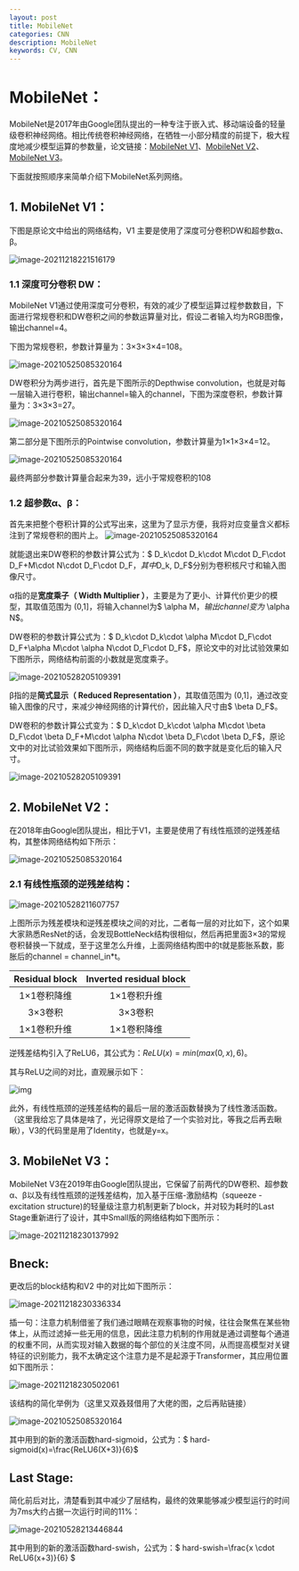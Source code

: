 ```yaml
---
layout: post
title: MobileNet
categories: CNN
description: MobileNet
keywords: CV, CNN
---
```


# MobileNet：

MobileNet是2017年由Google团队提出的一种专注于嵌入式、移动端设备的轻量级卷积神经网络。相比传统卷积神经网络，在牺牲一小部分精度的前提下，极大程度地减少模型运算的参数量，论文链接：<a href="https://arxiv.org/pdf/1704.04861.pdf">MobileNet V1</a>、<a href="https://arxiv.org/pdf/1801.04381.pdf">MobileNet V2</a>、<a href="https://arxiv.org/pdf/1905.02244v5.pdf ">MobileNet V3</a>。

下面就按照顺序来简单介绍下MobileNet系列网络。

## 1. MobileNet V1：

下图是原论文中给出的网络结构，V1 主要是使用了深度可分卷积DW和超参数α、β。

![image-20211218221516179](https://s2.loli.net/2021/12/18/hgRqKxFW92riJsP.png)

### 1.1 深度可分卷积 DW：

MobileNet V1通过使用深度可分卷积，有效的减少了模型运算过程参数数目，下面进行常规卷积和DW卷积之间的参数运算量对比，假设二者输入均为RGB图像，输出channel=4。

下图为常规卷积，参数计算量为：3×3×3×4=108。

![image-20210525085320164](https://s2.loli.net/2021/12/18/9Jd1H4MwuRjpLCZ.png)



DW卷积分为两步进行，首先是下图所示的Depthwise convolution，也就是对每一层输入进行卷积，输出channel=输入的channel，下图为深度卷积，参数计算量为：3×3×3=27。

![image-20210525085320164](https://s2.loli.net/2021/12/18/tHuNx4T7Qdeagr1.png)

第二部分是下图所示的Pointwise convolution，参数计算量为1×1×3×4=12。

![image-20210525085320164](https://s2.loli.net/2021/12/18/7JxUBXTWhsItoqR.png)

最终两部分参数计算量合起来为39，远小于常规卷积的108

### 1.2 超参数α、β：

首先来把整个卷积计算的公式写出来，这里为了显示方便，我将对应变量含义都标注到了常规卷积的图片上。 ![image-20210525085320164](https://mateguo1.github.io/assets/img/%E8%A7%A3%E9%87%8A.png)

就能退出来DW卷积的参数计算公式为：$ D_k\cdot D_k\cdot M\cdot D_F\cdot D_F+M\cdot N\cdot D_F\cdot D_F$，其中$D_k, D_F$分别为卷积核尺寸和输入图像尺寸。

α指的是**宽度乘子（ Width Multiplier ）**，主要是为了更小、计算代价更少的模型，其取值范围为 (0,1]，将输入channel为$ \alpha M$，输出channel变为$ \alpha N$。

DW卷积的参数计算公式为：$ D_k\cdot D_k\cdot \alpha M\cdot D_F\cdot D_F+\alpha M\cdot \alpha N\cdot D_F\cdot D_F$，原论文中的对比试验效果如下图所示，网络结构前面的小数就是宽度乘子。

![image-20210528205109391](https://s2.loli.net/2021/12/18/gulL53Xawid6f9U.png)

β指的是**简式显示（ Reduced Representation ）**，其取值范围为 (0,1]，通过改变输入图像的尺寸，来减少神经网络的计算代价，因此输入尺寸由$ \beta D_F$。

DW卷积的参数计算公式变为：$ D_k\cdot D_k\cdot \alpha M\cdot \beta D_F\cdot \beta D_F+M\cdot \alpha N\cdot \beta D_F\cdot \beta D_F$，原论文中的对比试验效果如下图所示，网络结构后面不同的数字就是变化后的输入尺寸。

![image-20210528205109391](https://s2.loli.net/2021/12/18/ypmonvDbC9gUHTG.png)

## 2. MobileNet V2：

在2018年由Google团队提出，相比于V1，主要是使用了有线性瓶颈的逆残差结构，其整体网络结构如下所示：

![image-20210525085320164](https://s2.loli.net/2021/12/18/XJPf24VBuLYhNcg.png)

### 2.1 有线性瓶颈的逆残差结构：

![image-20210528211607757](https://s2.loli.net/2021/12/18/tOfh4qWa2B5YdQ8.png)

上图所示为残差模块和逆残差模块之间的对比，二者每一层的对比如下，这个如果大家熟悉ResNet的话，会发现BottleNeck结构很相似，然后再把里面3×3的常规卷积替换一下就成，至于这里怎么升维，上面网络结构图中的t就是膨胀系数，膨胀后的channel = channel_in*t。

| Residual block | Inverted residual block |
| :------------: | :---------------------: |
|  1×1卷积降维   |       1×1卷积升维       |
|    3×3卷积     |         3×3卷积         |
|  1×1卷积升维   |       1×1卷积降维       |

逆残差结构引入了ReLU6，其公式为：$ReLU(x) = min(max(0,x),6)$。

其与ReLU之间的对比，直观展示如下：

![img](https://s2.loli.net/2021/12/18/xch9yBigGLbk4av.jpg)

此外，有线性瓶颈的逆残差结构的最后一层的激活函数替换为了线性激活函数。（这里我给忘了具体是啥了，光记得原文是给了一个实验对比，等我之后再去瞅瞅），V3的代码里是用了Identity，也就是y=x。

## 3. MobileNet V3：

MobileNet V3在2019年由Google团队提出，它保留了前两代的DW卷积、超参数α、β以及有线性瓶颈的逆残差结构，加入基于压缩-激励结构（squeeze - excitation structure)的轻量级注意力机制更新了block，并对较为耗时的Last Stage重新进行了设计，其中Small版的网络结构如下图所示：

![image-20211218230137992](https://s2.loli.net/2021/12/18/P3jfXc2lyubpMJC.png)

## Bneck:

更改后的block结构和V2 中的对比如下图所示：

![image-20211218230336334](C:\Users\HP\AppData\Roaming\Typora\typora-user-images\image-20211218230336334.png)

插一句：注意力机制借鉴了我们通过眼睛在观察事物的时候，往往会聚焦在某些物体上，从而过滤掉一些无用的信息，因此注意力机制的作用就是通过调整每个通道的权重不同，从而实现对输入数据的每个部位的关注度不同，从而提高模型对关键特征的识别能力，我不太确定这个注意力是不是起源于Transformer，其应用位置如下图所示：

![image-20211218230502061](https://s2.loli.net/2021/12/18/JHa7f5xjWoBCGmM.png)

该结构的简化举例为（这里又双叒叕借用了大佬的图，之后再贴链接）

![image-20210525085320164](https://s2.loli.net/2021/12/18/HGdoMFPLsRbJQKO.png)

其中用到的新的激活函数hard-sigmoid，公式为：$ hard-sigmoid(x)=\frac{ReLU6(X+3)}{6}$

## Last Stage:

简化前后对比，清楚看到其中减少了层结构，最终的效果能够减少模型运行的时间为7ms大约占据一次运行时间的11%：

![image-20210528213446844](https://s2.loli.net/2021/12/18/DAgBedjqI3mLC9b.png)

其中用到的新的激活函数hard-swish，公式为：$ hard-swish=\frac{x \cdot ReLU6(x+3)}{6} $

